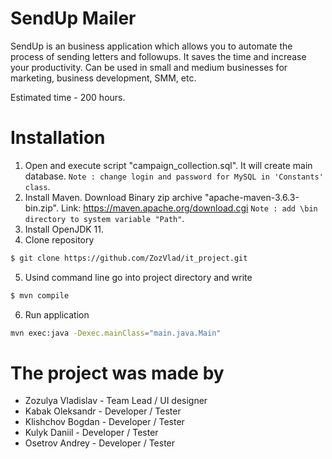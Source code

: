 # SendUp Mailer
SendUp is an business application which allows you to automate the process of sending letters and followups. It saves the time and increase your productivity. Can be used in small and medium businesses for marketing, business development, SMM, etc.

Estimated time - 200 hours.

# Installation

1) Open and execute script "campaign_collection.sql". It will create main database.
`Note : change login and password for MySQL in 'Constants' class`.
2) Install Maven. Download Binary zip archive "apache-maven-3.6.3-bin.zip".
Link: https://maven.apache.org/download.cgi
`Note : add \bin directory to system variable "Path"`.
3) Install OpenJDK 11.
4) Clone repository
```sh
$ git clone https://github.com/ZozVlad/it_project.git
```
5) Usind command line go into project directory and write 
```sh
$ mvn compile
```
6) Run application
```sh
mvn exec:java -Dexec.mainClass="main.java.Main"
```
# The project was made by
 - Zozulya Vladislav - Team Lead / UI designer
 - Kabak Oleksandr - Developer / Tester
 - Klishchov Bogdan - Developer / Tester
 - Kulyk Daniil - Developer / Tester
 - Osetrov Andrey - Developer / Tester
